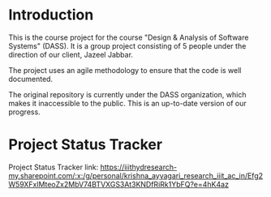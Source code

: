 # Introduction

This is the course project for the course "Design & Analysis of Software Systems" (DASS). It is a group project consisting of 5 people under the direction of our client, Jazeel Jabbar. 

The project uses an agile methodology to ensure that the code is well documented. 

The original repository is currently under the DASS organization, which makes it inaccessible to the public. This is an up-to-date version of our progress.

# Project Status Tracker

Project Status Tracker link: https://iiithydresearch-my.sharepoint.com/:x:/g/personal/krishna_ayyagari_research_iiit_ac_in/Efg2W59XFxlMteoZx2MbV74BTVXGS3At3KNDfRiRk1YbFQ?e=4hK4az

